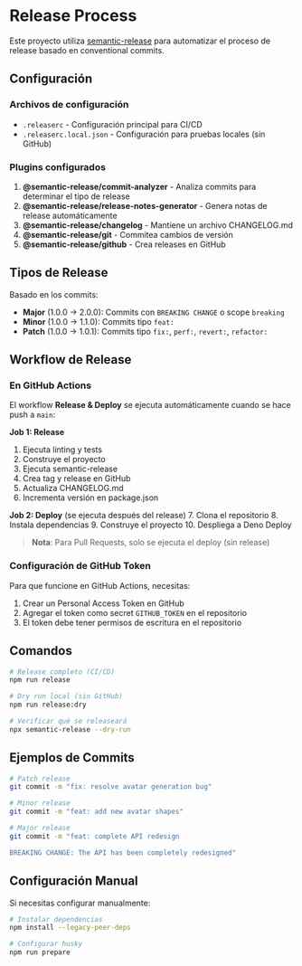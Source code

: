 # Release Process

Este proyecto utiliza [semantic-release](https://semantic-release.gitbook.io/) para automatizar el
proceso de release basado en conventional commits.

## Configuración

### Archivos de configuración

- `.releaserc` - Configuración principal para CI/CD
- `.releaserc.local.json` - Configuración para pruebas locales (sin GitHub)

### Plugins configurados

1. **@semantic-release/commit-analyzer** - Analiza commits para determinar el tipo de release
2. **@semantic-release/release-notes-generator** - Genera notas de release automáticamente
3. **@semantic-release/changelog** - Mantiene un archivo CHANGELOG.md
4. **@semantic-release/git** - Commitea cambios de versión
5. **@semantic-release/github** - Crea releases en GitHub

## Tipos de Release

Basado en los commits:

- **Major** (1.0.0 → 2.0.0): Commits con `BREAKING CHANGE` o scope `breaking`
- **Minor** (1.0.0 → 1.1.0): Commits tipo `feat:`
- **Patch** (1.0.0 → 1.0.1): Commits tipo `fix:`, `perf:`, `revert:`, `refactor:`

## Workflow de Release

### En GitHub Actions

El workflow **Release & Deploy** se ejecuta automáticamente cuando se hace push a `main`:

**Job 1: Release**

1. Ejecuta linting y tests
2. Construye el proyecto
3. Ejecuta semantic-release
4. Crea tag y release en GitHub
5. Actualiza CHANGELOG.md
6. Incrementa versión en package.json

**Job 2: Deploy** (se ejecuta después del release) 7. Clona el repositorio 8. Instala
dependencias 9. Construye el proyecto 10. Despliega a Deno Deploy

> **Nota**: Para Pull Requests, solo se ejecuta el deploy (sin release)

### Configuración de GitHub Token

Para que funcione en GitHub Actions, necesitas:

1. Crear un Personal Access Token en GitHub
2. Agregar el token como secret `GITHUB_TOKEN` en el repositorio
3. El token debe tener permisos de escritura en el repositorio

## Comandos

```bash
# Release completo (CI/CD)
npm run release

# Dry run local (sin GitHub)
npm run release:dry

# Verificar qué se releaseará
npx semantic-release --dry-run
```

## Ejemplos de Commits

```bash
# Patch release
git commit -m "fix: resolve avatar generation bug"

# Minor release
git commit -m "feat: add new avatar shapes"

# Major release
git commit -m "feat: complete API redesign

BREAKING CHANGE: The API has been completely redesigned"
```

## Configuración Manual

Si necesitas configurar manualmente:

```bash
# Instalar dependencias
npm install --legacy-peer-deps

# Configurar husky
npm run prepare
```
